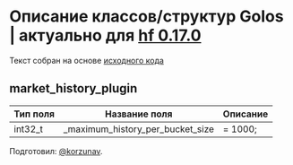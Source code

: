 # Описание классов/структур Golos | актуально для [hf 0.17.0](https://github.com/GolosChain/golos/releases/tag/v0.17.0)
Текст собран на основе [исходного кода](https://github.com/GolosChain/golos/tree/master/plugins/market_history/market_history_plugin.cpp)

## market_history_plugin


|Тип поля|Название поля|Описание|
|--------|-------------|--------|
|int32_t|_maximum_history_per_bucket_size|= 1000;|

Подготовил: [@korzunav](https://golos.io/@korzunav).

